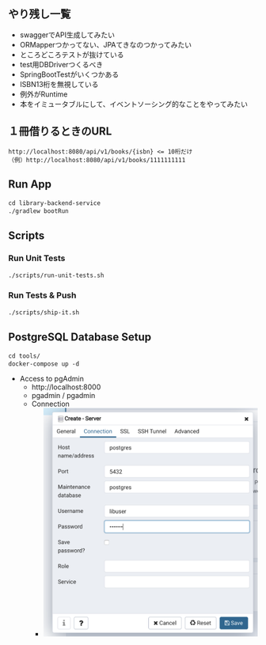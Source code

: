 ## やり残し一覧
* swaggerでAPI生成してみたい
* ORMapperつかってない、JPAてきなのつかってみたい
* ところどころテストが抜けている
* test用DBDriverつくるべき
* SpringBootTestがいくつかある
* ISBN13桁を無視している
* 例外がRuntime
* 本をイミュータブルにして、イベントソーシング的なことをやってみたい

## １冊借りるときのURL
```
http://localhost:8080/api/v1/books/{isbn} <= 10桁だけ
（例）http://localhost:8080/api/v1/books/1111111111　
```

## Run App

```shell script
cd library-backend-service
./gradlew bootRun
```

## Scripts

### Run Unit Tests

``` shell script
./scripts/run-unit-tests.sh
```

### Run Tests & Push

```shell script
./scripts/ship-it.sh
```

## PostgreSQL Database Setup

``` shell script
cd tools/
docker-compose up -d
```

- Access to pgAdmin
    - http://localhost:8000
    - pgadmin / pgadmin
    - Connection
        - ![](./tools/connection-info.png)
        
